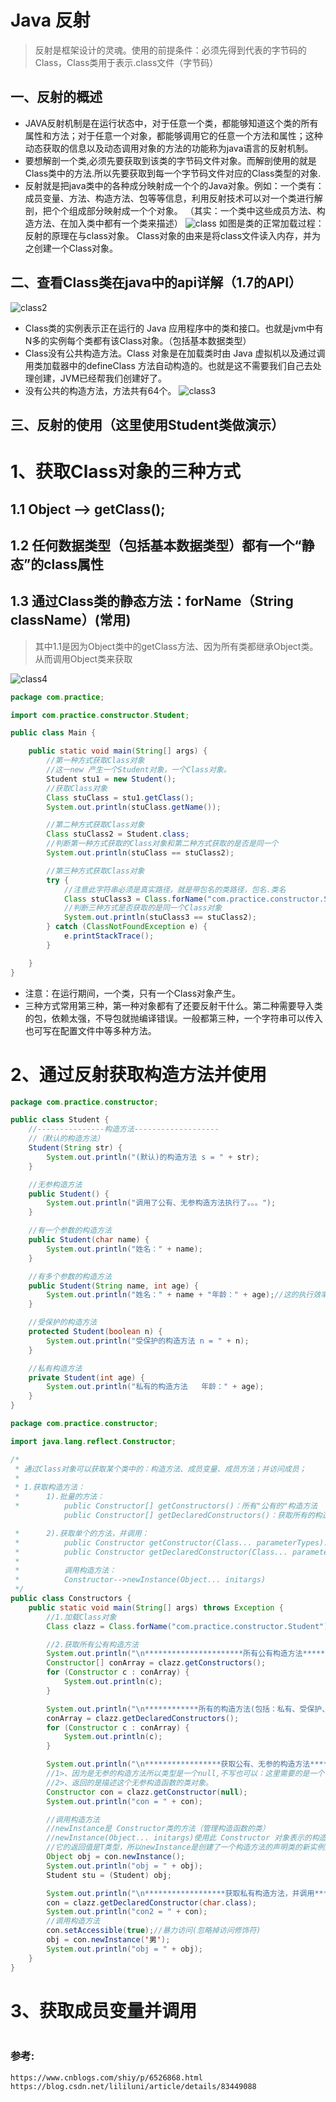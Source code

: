Java 反射
======

>反射是框架设计的灵魂。使用的前提条件：必须先得到代表的字节码的Class，Class类用于表示.class文件（字节码）

一、反射的概述
------
* JAVA反射机制是在运行状态中，对于任意一个类，都能够知道这个类的所有属性和方法；对于任意一个对象，都能够调用它的任意一个方法和属性；这种动态获取的信息以及动态调用对象的方法的功能称为java语言的反射机制。
* 要想解剖一个类,必须先要获取到该类的字节码文件对象。而解剖使用的就是Class类中的方法.所以先要获取到每一个字节码文件对应的Class类型的对象.
* 反射就是把java类中的各种成分映射成一个个的Java对象。例如：一个类有：成员变量、方法、构造方法、包等等信息，利用反射技术可以对一个类进行解剖，把个个组成部分映射成一个个对象。
   （其实：一个类中这些成员方法、构造方法、在加入类中都有一个类来描述）
   ![class](http://github.com/xidianlina/java_practice/raw/master/picture/class.jpg)
   如图是类的正常加载过程：反射的原理在与class对象。
   Class对象的由来是将class文件读入内存，并为之创建一个Class对象。
  
二、查看Class类在java中的api详解（1.7的API） 
------
 ![class2](http://github.com/xidianlina/java_practice/raw/master/picture/class2.jpg)
  
*  Class类的实例表示正在运行的 Java 应用程序中的类和接口。也就是jvm中有N多的实例每个类都有该Class对象。（包括基本数据类型）
*  Class没有公共构造方法。Class 对象是在加载类时由 Java 虚拟机以及通过调用类加载器中的defineClass 方法自动构造的。也就是这不需要我们自己去处理创建，JVM已经帮我们创建好了。
*  没有公共的构造方法，方法共有64个。
  ![class3](http://github.com/xidianlina/java_practice/raw/master/picture/class3.jpg)
  
三、反射的使用（这里使用Student类做演示）
------

# 1、获取Class对象的三种方式
## 1.1 Object ——> getClass();
## 1.2 任何数据类型（包括基本数据类型）都有一个“静态”的class属性
## 1.3 通过Class类的静态方法：forName（String  className）(常用)
> 其中1.1是因为Object类中的getClass方法、因为所有类都继承Object类。从而调用Object类来获取
  
![class4](http://github.com/xidianlina/java_practice/raw/master/picture/class4.jpg)

```Java
package com.practice;

import com.practice.constructor.Student;

public class Main {

    public static void main(String[] args) {
        //第一种方式获取Class对象
        //这一new 产生一个Student对象，一个Class对象。
        Student stu1 = new Student();
        //获取Class对象
        Class stuClass = stu1.getClass();
        System.out.println(stuClass.getName());

        //第二种方式获取Class对象
        Class stuClass2 = Student.class;
        //判断第一种方式获取的Class对象和第二种方式获取的是否是同一个
        System.out.println(stuClass == stuClass2);

        //第三种方式获取Class对象
        try {
            //注意此字符串必须是真实路径，就是带包名的类路径，包名.类名
            Class stuClass3 = Class.forName("com.practice.constructor.Student");
            //判断三种方式是否获取的是同一个Class对象
            System.out.println(stuClass3 == stuClass2);
        } catch (ClassNotFoundException e) {
            e.printStackTrace();
        }

    }
}
```
* 注意：在运行期间，一个类，只有一个Class对象产生。
* 三种方式常用第三种，第一种对象都有了还要反射干什么。第二种需要导入类的包，依赖太强，不导包就抛编译错误。一般都第三种，一个字符串可以传入也可写在配置文件中等多种方法。

# 2、通过反射获取构造方法并使用
```Java
package com.practice.constructor;

public class Student {
    //---------------构造方法-------------------
    //（默认的构造方法）
    Student(String str) {
        System.out.println("(默认)的构造方法 s = " + str);
    }

    //无参构造方法
    public Student() {
        System.out.println("调用了公有、无参构造方法执行了。。。");
    }

    //有一个参数的构造方法
    public Student(char name) {
        System.out.println("姓名：" + name);
    }

    //有多个参数的构造方法
    public Student(String name, int age) {
        System.out.println("姓名：" + name + "年龄：" + age);//这的执行效率有问题，以后解决。
    }

    //受保护的构造方法
    protected Student(boolean n) {
        System.out.println("受保护的构造方法 n = " + n);
    }

    //私有构造方法
    private Student(int age) {
        System.out.println("私有的构造方法   年龄：" + age);
    }
}
```

```Java
package com.practice.constructor;

import java.lang.reflect.Constructor;

/*
 * 通过Class对象可以获取某个类中的：构造方法、成员变量、成员方法；并访问成员；
 *
 * 1.获取构造方法：
 * 		1).批量的方法：
 * 			public Constructor[] getConstructors()：所有"公有的"构造方法
            public Constructor[] getDeclaredConstructors()：获取所有的构造方法(包括私有、受保护、默认、公有)

 * 		2).获取单个的方法，并调用：
 * 			public Constructor getConstructor(Class... parameterTypes):获取单个的"公有的"构造方法：
 * 			public Constructor getDeclaredConstructor(Class... parameterTypes):获取"某个构造方法"可以是私有的，或受保护、默认、公有；
 *
 * 			调用构造方法：
 * 			Constructor-->newInstance(Object... initargs)
 */
public class Constructors {
    public static void main(String[] args) throws Exception {
        //1.加载Class对象
        Class clazz = Class.forName("com.practice.constructor.Student");

        //2.获取所有公有构造方法
        System.out.println("\n**********************所有公有构造方法*********************************");
        Constructor[] conArray = clazz.getConstructors();
        for (Constructor c : conArray) {
            System.out.println(c);
        }

        System.out.println("\n************所有的构造方法(包括：私有、受保护、默认、公有)***************");
        conArray = clazz.getDeclaredConstructors();
        for (Constructor c : conArray) {
            System.out.println(c);
        }

        System.out.println("\n*****************获取公有、无参的构造方法*******************************");
        //1>、因为是无参的构造方法所以类型是一个null,不写也可以：这里需要的是一个参数的类型，切记是类型
        //2>、返回的是描述这个无参构造函数的类对象。
        Constructor con = clazz.getConstructor(null);
        System.out.println("con = " + con);

        //调用构造方法
        //newInstance是 Constructor类的方法（管理构造函数的类）
        //newInstance(Object... initargs)使用此 Constructor 对象表示的构造方法来创建该构造方法的声明类的新实例，并用指定的初始化参数初始化该实例。
        //它的返回值是T类型，所以newInstance是创建了一个构造方法的声明类的新实例对象。并为之调用
        Object obj = con.newInstance();
        System.out.println("obj = " + obj);
        Student stu = (Student) obj;

        System.out.println("\n******************获取私有构造方法，并调用*******************************");
        con = clazz.getDeclaredConstructor(char.class);
        System.out.println("con2 = " + con);
        //调用构造方法
        con.setAccessible(true);//暴力访问(忽略掉访问修饰符)
        obj = con.newInstance('男');
        System.out.println("obj = " + obj);
    }
}
```

# 3、获取成员变量并调用
```java

```




















   
### 参考:
```
https://www.cnblogs.com/shiy/p/6526868.html
https://blog.csdn.net/lililuni/article/details/83449088
```